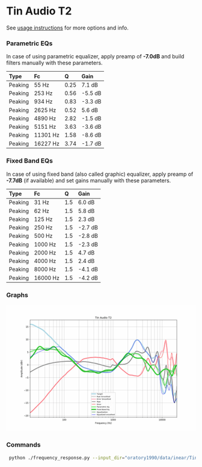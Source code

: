 # Tin Audio T2
See [usage instructions](https://github.com/jaakkopasanen/AutoEq#usage) for more options and info.

### Parametric EQs
In case of using parametric equalizer, apply preamp of **-7.0dB** and build filters manually
with these parameters. 


| Type    | Fc       |    Q | Gain    |
|:--------|:---------|:-----|:--------|
| Peaking | 55 Hz    | 0.25 | 7.1 dB  |
| Peaking | 253 Hz   | 0.56 | -5.5 dB |
| Peaking | 934 Hz   | 0.83 | -3.3 dB |
| Peaking | 2625 Hz  | 0.52 | 5.6 dB  |
| Peaking | 4890 Hz  | 2.82 | -1.5 dB |
| Peaking | 5151 Hz  | 3.63 | -3.6 dB |
| Peaking | 11301 Hz | 1.58 | -8.6 dB |
| Peaking | 16227 Hz | 3.74 | -1.7 dB |

### Fixed Band EQs
In case of using fixed band (also called graphic) equalizer, apply preamp of **-7.7dB**
(if available) and set gains manually with these parameters.

| Type    | Fc       |   Q | Gain    |
|:--------|:---------|:----|:--------|
| Peaking | 31 Hz    | 1.5 | 6.0 dB  |
| Peaking | 62 Hz    | 1.5 | 5.8 dB  |
| Peaking | 125 Hz   | 1.5 | 2.3 dB  |
| Peaking | 250 Hz   | 1.5 | -2.7 dB |
| Peaking | 500 Hz   | 1.5 | -2.8 dB |
| Peaking | 1000 Hz  | 1.5 | -2.3 dB |
| Peaking | 2000 Hz  | 1.5 | 4.7 dB  |
| Peaking | 4000 Hz  | 1.5 | 2.4 dB  |
| Peaking | 8000 Hz  | 1.5 | -4.1 dB |
| Peaking | 16000 Hz | 1.5 | -4.2 dB |

### Graphs
![](https://raw.githubusercontent.com/banbeucmas/AutoEq/master/results/banbeucmas/Tin%20Audio%20T2%20(Sony%20MH755)/Tin%20Audio%20T2.png)

### Commands
```bash
 python ./frequency_response.py --input_dir="oratory1990/data/inear/Tin Audio T2" --output_dir="results/banbeucmas/Tin Audio T2 (Sony MH755)" --compensation="compensation/harman_in-ear_2017-1.csv" --sound_signature="results/oratory1990/harman_in-ear_2017-1/Sony MH755/Sony MH755.csv" --parametric_eq --fixed_band_eq --max_filters=10 --q=1.5 --fc=31,62,125,250,500,1000,2000,4000,8000,16000 --equalize
```

